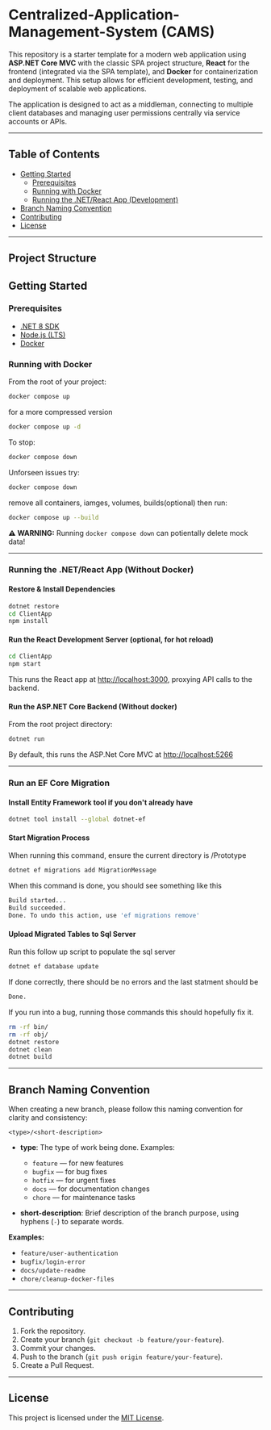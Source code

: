 # Centralized-Application-Management-System (CAMS)

This repository is a starter template for a modern web application using **ASP.NET Core MVC** with the classic SPA project structure, **React** for the frontend (integrated via the SPA template), and **Docker** for containerization and deployment. This setup allows for efficient development, testing, and deployment of scalable web applications.

The application is designed to act as a middleman, connecting to multiple client databases and managing user permissions centrally via service accounts or APIs.

---

## Table of Contents

- [Getting Started](#getting-started)
  - [Prerequisites](#prerequisites)
  - [Running with Docker](#running-with-docker)
  - [Running the .NET/React App (Development)](#running-the-netreact-app-development)
- [Branch Naming Convention](#branch-naming-convention)
- [Contributing](#contributing)
- [License](#license)

---

## Project Structure

## Getting Started

### Prerequisites

- [.NET 8 SDK](https://dotnet.microsoft.com/download)
- [Node.js (LTS)](https://nodejs.org/en/download/)
- [Docker](https://www.docker.com/products/docker-desktop/)

### Running with Docker

From the root of your project:

```sh
docker compose up
```

for a more compressed version

```sh
docker compose up -d
```

To stop:

```sh
docker compose down
```

Unforseen issues try:

```sh
docker compose down
```
remove all containers, iamges, volumes, builds(optional) then run:

```sh
docker compose up --build
```

**⚠️ WARNING:** Running `docker compose down` can potientally delete mock data!

---

### Running the .NET/React App (Without Docker)

#### Restore & Install Dependencies

```sh
dotnet restore
cd ClientApp
npm install
```

#### Run the React Development Server (optional, for hot reload)

```sh
cd ClientApp
npm start
```
This runs the React app at [http://localhost:3000](http://localhost:3000), proxying API calls to the backend.

#### Run the ASP.NET Core Backend (Without docker)

From the root project directory:

```sh
dotnet run
```
By default, this runs the ASP.Net Core MVC at [http://localhost:5266](http://localhost:8080)

---

### Run an EF Core Migration

#### Install Entity Framework tool if you don't already have
```sh
dotnet tool install --global dotnet-ef
```

#### Start Migration Process

When running this command, ensure the current directory is /Prototype

```sh
dotnet ef migrations add MigrationMessage
```

When this command is done, you should see something like this
```sh
Build started...
Build succeeded.
Done. To undo this action, use 'ef migrations remove'
```

#### Upload Migrated Tables to Sql Server

Run this follow up script to populate the sql server
```sh
dotnet ef database update
```
If done correctly, there should be no errors and the last statment should be
```sh
Done.
```

If you run into a bug, running those commands this should hopefully fix it.
```sh
rm -rf bin/
rm -rf obj/
dotnet restore
dotnet clean
dotnet build
```

---

## Branch Naming Convention

When creating a new branch, please follow this naming convention for clarity and consistency:

```
<type>/<short-description>
```

- **type**: The type of work being done. Examples:
  - `feature` — for new features
  - `bugfix` — for bug fixes
  - `hotfix` — for urgent fixes
  - `docs` — for documentation changes
  - `chore` — for maintenance tasks

- **short-description**: Brief description of the branch purpose, using hyphens (`-`) to separate words.

**Examples:**
- `feature/user-authentication`
- `bugfix/login-error`
- `docs/update-readme`
- `chore/cleanup-docker-files`

---

## Contributing

1. Fork the repository.
2. Create your branch (`git checkout -b feature/your-feature`).
3. Commit your changes.
4. Push to the branch (`git push origin feature/your-feature`).
5. Create a Pull Request.

---

## License

This project is licensed under the [MIT License](LICENSE).
